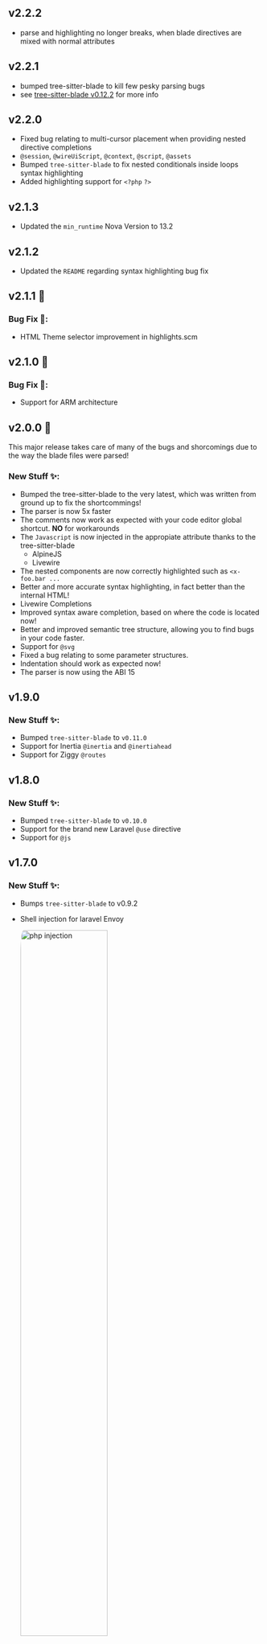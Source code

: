 ## v2.2.2

- parse and highlighting no longer breaks, when blade directives are mixed with
  normal attributes

## v2.2.1

- bumped tree-sitter-blade to kill few pesky parsing bugs
- see
  [tree-sitter-blade v0.12.2](https://github.com/EmranMR/tree-sitter-blade/releases/tag/v0.12.2)
  for more info

## v2.2.0

- Fixed bug relating to multi-cursor placement when providing nested directive
  completions
- `@session`, `@wireUiScript`, `@context`, `@script`, `@assets`
- Bumped `tree-sitter-blade` to fix nested conditionals inside loops syntax
  highlighting
- Added highlighting support for `<?php` `?>`

## v2.1.3

- Updated the `min_runtime` Nova Version to 13.2

## v2.1.2

- Updated the `README` regarding syntax highlighting bug fix

## v2.1.1 🚀

### Bug Fix 🐞:

- HTML Theme selector improvement in highlights.scm

## v2.1.0 🚀

### Bug Fix 🐞:

- Support for ARM architecture

## v2.0.0 🚀

This major release takes care of many of the bugs and shorcomings due to the way
the blade files were parsed!

### New Stuff ✨:

- Bumped the tree-sitter-blade to the very latest, which was written from ground
  up to fix the shortcommings!
- The parser is now 5x faster
- The comments now work as expected with your code editor global shortcut.
  **NO** for workarounds
- The `Javascript` is now injected in the appropiate attribute thanks to the
  tree-sitter-blade
  - AlpineJS
  - Livewire
- The nested components are now correctly highlighted such as `<x-foo.bar ...`
- Better and more accurate syntax highlighting, in fact better than the internal
  HTML!
- Livewire Completions
- Improved syntax aware completion, based on where the code is located now!
- Better and improved semantic tree structure, allowing you to find bugs in your
  code faster.
- Support for `@svg`
- Fixed a bug relating to some parameter structures.
- Indentation should work as expected now!
- The parser is now using the ABI 15

## v1.9.0

### New Stuff ✨:

- Bumped `tree-sitter-blade` to `v0.11.0`
- Support for Inertia `@inertia` and `@inertiahead`
- Support for Ziggy `@routes`

## v1.8.0

### New Stuff ✨:

- Bumped `tree-sitter-blade` to `v0.10.0`
- Support for the brand new Laravel `@use` directive
- Support for `@js`

## v1.7.0

### New Stuff ✨:

- Bumps `tree-sitter-blade` to v0.9.2
- Shell injection for laravel Envoy

  <img src="https://github.com/EmranMR/Laravel-Nova-Extension/blob/main/Images/Envoy%20Injection.png?raw=true" width="60%" style="border-radius: 2%" alt="php injection" title="php injection" />

- New directives
- **Envoy**
  - `@servers`
  - `@import`
  - `@task`
  - `@story`
  - `@setup`
- **Hooks**
  - `@before`
  - `@after`
  - `@error`
  - `@success`
  - `@finished`
- **Notifications**
  - `@before`
  - `@slack`
  - `@discord`
  - `@telegram`
  - `@microsoftTeams`

### Bug Fix 🐞:

- parsing bug #20

## v1.6.1

### Bug Fix 🐞:

- Emmet extension should now work as expected with Blade files! #19 🙈

## v1.6.0

### New Stuff ✨:

- Temporary replacement support for commenting in Blade, as there is a
  [conflict internally in Nova, when using injected languages](https://devforum.nova.app/t/comment-shortcut-improvement-in-complex-comment-situations-in-tree-sitter-based-syntax-extension/2220)
- There are three ways you can comments in blade files.

##### 1. Typing `{`

<img src="https://github.com/EmranMR/Laravel-Nova-Extension/blob/1f9bdb446e0bbaa4d36b4760750c9a8e33f3b52c/Images/comment.gif?raw=true" width="60%" style="border-radius: 2%" alt="comment" title="comment" />

##### 2. typing "comment"

<img src="https://github.com/EmranMR/Laravel-Nova-Extension/blob/1f9bdb446e0bbaa4d36b4760750c9a8e33f3b52c/Images/comment3.gif?raw=true" width="60%" style="border-radius: 2%" alt="comment" title="comment" />

##### 3. using `CMD+\` shortcut

<img src="https://github.com/EmranMR/Laravel-Nova-Extension/blob/1f9bdb446e0bbaa4d36b4760750c9a8e33f3b52c/Images/comment2.gif?raw=true" width="60%" style="border-radius: 2%" alt="comment" title="comment" />

## v1.5.0

### New Stuff ✨:

- Bumps `tree-sitter-blade` to
  [v0.7.0](https://github.com/EmranMR/tree-sitter-blade/releases/tag/v0.7.0)
- Full support
  [Template Inheritance](https://laravel.com/docs/10.x/blade#layouts-using-template-inheritance)
- `@aware`
- `@parent`
- inline `@section`
- nested `@section` with `@endsection` or `@show` end directive

## v1.4.0

### New Stuff ✨:

- Bumps `tree-sitter-blade` to v0.6.0
- Added support for `bracket` selectors, allowing the themes to take advantage
  of. #14
- Support for Laravel Pennant
  - `@feature`
  - `@elsefeature`

### Bug Fix 🐞:

- Fixed bug #15

## v1.2.0

### New Features ✨:

- bumped `tree-sitter-blade`🌳 to v0.4.1
- Support for Authorisation Directives:
  - `@can`
  - `@canany`
  - `@cannot`
  - `@elsecan`
  - `@elsecannot`
  - `@elsecanany`

## v.1.1.1

### Bug Fixes: 🐞

- Fixes attribute html injection problems. See #11

## v1.1.0

### New Features ✨:

#### 1. Completion now covers all the directives supported in

`tree-sitter-blade` and they are as it follows:

- **loops**
  - `@for`
  - `@foreach`
  - `@forelse`
  - `@while`
- **Livewire 🪼**
  - `@persist`
  - `@teleport`
  - `@volt`

#### 2. Syntax Highlighting adjustment

- The attribute directives now match the theme colouring for
  `tag.attribute.name`
- For other directives theme selector has been changed to `tag.framework` so
  that it is semantically correct

### Bug Fixes: 🐞

- Fixed the issue `@verbatim` adding parameter in completion
- Remove duplicate `@break` until the issue is fixed in #10

## 📣 1.0.0 🎉

##### Finally support for `php` **injection** 🥳 as well php autocompletion that is provided by Nova! see below for more info 👇

- This includes
  - inside `parameters`, `{{ }}` `@php @endphp` or anywhere else you expect
    syntax highlighting!
- The `php` injection would have **NOT** been possible without the work done
  @CalebDW on the core `tree-sitter-php`🙏 see
  [tree-sitter-php split_parser pull request draft](https://github.com/tree-sitter/tree-sitter-php/pull/180)
  - To get this work, I cloned the `split_parser draft`, then `php-only`
    subsyntax was created in Nova
  - Then all the first party `completions`, `queries` were copied, and adjusted
    to support the new `php-only` **sub-syntax**
  - This is a temporary measure until the pull request is merged, and then
    adopted by Nova, which might take a long time.

<img src="https://github.com/EmranMR/Laravel-Nova-Extension/blob/main/Images/php%20injection.gif?raw=true" width="60%" style="border-radius: 2%" alt="php injection" title="php injection" />

##### Other Updates

- Updated the submodules to the latest version
- Completion file names all adjusted to avoid confusion, prefixed with `php` or
  `blade`
- Added adjusted `makeFile` to `tree-sitter-php-only` to allow generation of
  correct dynamic library for Nova

## 0.2.2

- Extension typo fix...

## 0.2.0

### New Features:

##### bumped the tree-sitter to v0.3.2, which includes:

- a lot of bug fixes,
- Folding Support
- Directive support for Livewire including the upcoming v3.0
  ![folding](https://github-production-user-asset-6210df.s3.amazonaws.com/11975985/254418729-ba36eb66-fee4-4898-b94c-8f503a012122.gif "folding")

##### Using Symbolic icons so that completion can be distinguished easier and semantic.

- `@vite` support
- Completions refactored and categorised to follow their order they appear in
  tree-sitter grammar as well as following the rule_names
- Autocompletions:
  - **attributes**
    - `@class`
    - `@style`
    - `@checked`
    - `@selected`
    - `@disabled`
    - `@readonly`
    - `@required`
  - **keywords**
    - `@csrf`
    - `@viteReactRefresh`
    - `@livewireStyles`
    - `@livewireScripts`
    - `@livewireScriptConfig`
  - **inline directives**
    - `@extend`
    - `@yield`
    - `@include`
    - `@includeIf`
    - `@includeWhen`
    - `@includeUnless`
    - `@includeFirst`
    - `@props`
    - `@method`
    - `@inject`
    - `@each`
    - `@vite`
    - `@livewire`
  - `@Switch`
    - `@case`
    - `@break`
    - `@default`
  - **conditionals and if statements**
    - `@section`
    - `@fragment`
    - `@once`
    - `@verbatim`
    - `@push`
    - `@pushOnce`
    - `@pushIf`
    - `@prepend`
    - `@prependOnce`
    - `@if`
    - `@Unless`
    - `@isset`
    - `@auth`
    - `@guest`
    - `@production`
    - `@env`
    - `@hasSection`
    - `@sectionMissing`
    - `@error`
  - `@php` tags

##### Adjustment to auto indentation increase/decrease

#### Bug Fix 🐞:

- Issues with context aware completion see #7 resulting with problem completing
  the attribute directives as well as none relating completion showing in
  attributes

## 0.1.0

- Support for **code folding** for blade directives
- bumped the `tree-sitter-blade` to 0.1.2

## Version 0.0.6

- Extension rearrangements for slimming purposes.
- Streamlining the build process & including the code signing

## Version 0.0.5

- Initial Release
- Integration with `tree-sitter-blade`
- Support for automatic indentation increase and decrease
- Very basic context aware autocompletion (not complete at all)

